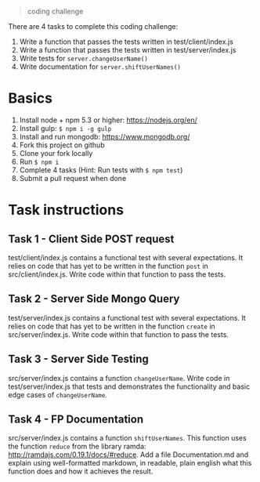 > coding challenge

There are 4 tasks to complete this coding challenge:

1. Write a function that passes the tests written in test/client/index.js
1. Write a function that passes the tests written in test/server/index.js
1. Write tests for `server.changeUserName()`
1. Write documentation for `server.shiftUserNames()`

# Basics

1. Install node + npm 5.3 or higher: https://nodejs.org/en/
1. Install gulp: `$ npm i -g gulp`
1. Install and run mongodb: https://www.mongodb.org/
1. Fork this project on github
1. Clone your fork locally
1. Run `$ npm i`
1. Complete 4 tasks (Hint: Run tests with `$ npm test`)
1. Submit a pull request when done

# Task instructions

## Task 1 - Client Side POST request

test/client/index.js contains a functional test with several expectations.
It relies on code that has yet to be written in the function `post` in src/client/index.js.
Write code within that function to pass the tests.

## Task 2 - Server Side Mongo Query

test/server/index.js contains a functional test with several expectations.
It relies on code that has yet to be written in the function `create` in src/server/index.js.
Write code within that function to pass the tests.

## Task 3 - Server Side Testing

src/server/index.js contains a function `changeUserName`.
Write code in test/server/index.js that tests and demonstrates the functionality and basic edge cases
of `changeUserName`.

## Task 4 - FP Documentation

src/server/index.js contains a function `shiftUserNames`.
This function uses the function `reduce` from the library ramda: http://ramdajs.com/0.19.1/docs/#reduce.
Add a file Documentation.md and explain using well-formatted markdown, in readable, plain english
what this function does and how it achieves the result.
